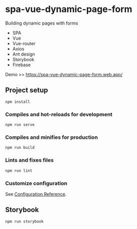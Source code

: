 # spa-vue-dynamic-page-form
Building dynamic pages with forms
- SPA
- Vue
- Vue-router
- Axios
- Ant design
- Storybook
- Firebase

Demo >> https://spa-vue-dynamic-page-form.web.app/

## Project setup
```
npm install
```

### Compiles and hot-reloads for development
```
npm run serve
```

### Compiles and minifies for production
```
npm run build
```

### Lints and fixes files
```
npm run lint
```

### Customize configuration
See [Configuration Reference](https://cli.vuejs.org/config/).

## Storybook
```
npm run storybook
```

